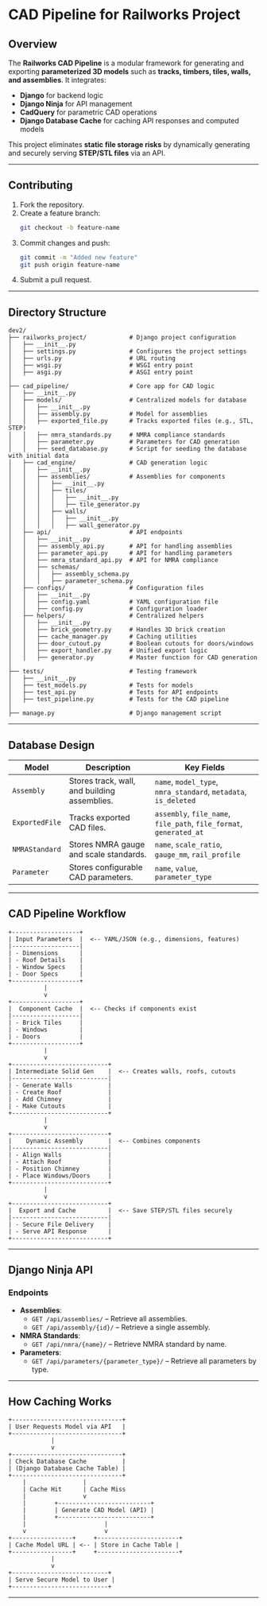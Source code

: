 
# **CAD Pipeline for Railworks Project**

## **Overview**
The **Railworks CAD Pipeline** is a modular framework for generating and exporting **parameterized 3D models** such as **tracks, timbers, tiles, walls, and assemblies**. It integrates:
- **Django** for backend logic
- **Django Ninja** for API management
- **CadQuery** for parametric CAD operations
- **Django Database Cache** for caching API responses and computed models

This project eliminates **static file storage risks** by dynamically generating and securely serving **STEP/STL files** via an API.

---

## **Contributing**

1. Fork the repository.
2. Create a feature branch:
   ```bash
   git checkout -b feature-name
   ```
3. Commit changes and push:
   ```bash
   git commit -m "Added new feature"
   git push origin feature-name
   ```
4. Submit a pull request.

---

## **Directory Structure**

```plaintext
dev2/
├── railworks_project/            # Django project configuration
│   ├── __init__.py
│   ├── settings.py               # Configures the project settings
│   ├── urls.py                   # URL routing
│   ├── wsgi.py                   # WSGI entry point
│   ├── asgi.py                   # ASGI entry point
│
├── cad_pipeline/                 # Core app for CAD logic
│   ├── __init__.py
│   ├── models/                   # Centralized models for database
│   │   ├── __init__.py
│   │   ├── assembly.py           # Model for assemblies
│   │   ├── exported_file.py      # Tracks exported files (e.g., STL, STEP)
│   │   ├── nmra_standards.py     # NMRA compliance standards
│   │   ├── parameter.py          # Parameters for CAD generation
│   │   ├── seed_database.py      # Script for seeding the database with initial data
│   ├── cad_engine/               # CAD generation logic
│   │   ├── __init__.py
│   │   ├── assemblies/           # Assemblies for components
│   │   │   ├── __init__.py
│   │   │   ├── tiles/
│   │   │   │   ├── __init__.py
│   │   │   │   ├── tile_generator.py
│   │   │   ├── walls/
│   │   │   │   ├── __init__.py
│   │   │   │   ├── wall_generator.py
│   ├── api/                      # API endpoints
│   │   ├── __init__.py
│   │   ├── assembly_api.py       # API for handling assemblies
│   │   ├── parameter_api.py      # API for handling parameters
│   │   ├── nmra_standard_api.py  # API for NMRA compliance
│   │   ├── schemas/
│   │   │   ├── assembly_schema.py
│   │   │   ├── parameter_schema.py
│   ├── configs/                  # Configuration files
│   │   ├── __init__.py
│   │   ├── config.yaml           # YAML configuration file
│   │   ├── config.py             # Configuration loader
│   ├── helpers/                  # Centralized helpers
│   │   ├── __init__.py
│   │   ├── brick_geometry.py     # Handles 3D brick creation
│   │   ├── cache_manager.py      # Caching utilities
│   │   ├── door_cutout.py        # Boolean cutouts for doors/windows
│   │   ├── export_handler.py     # Unified export logic
│   │   ├── generator.py          # Master function for CAD generation
│
├── tests/                        # Testing framework
│   ├── __init__.py
│   ├── test_models.py            # Tests for models
│   ├── test_api.py               # Tests for API endpoints
│   ├── test_pipeline.py          # Tests for the CAD pipeline
│
├── manage.py                     # Django management script
```

---

## **Database Design**

| **Model**         | **Description** | **Key Fields** |
|------------------|--------------------------------|------------------------------|
| `Assembly` | Stores track, wall, and building assemblies. | `name`, `model_type`, `nmra_standard`, `metadata`, `is_deleted` |
| `ExportedFile` | Tracks exported CAD files. | `assembly`, `file_name`, `file_path`, `file_format`, `generated_at` |
| `NMRAStandard` | Stores NMRA gauge and scale standards. | `name`, `scale_ratio`, `gauge_mm`, `rail_profile` |
| `Parameter` | Stores configurable CAD parameters. | `name`, `value`, `parameter_type` |

---

## **CAD Pipeline Workflow**

```plaintext
+-------------------+
| Input Parameters  |  <-- YAML/JSON (e.g., dimensions, features)
|-------------------|
| - Dimensions      |
| - Roof Details    |
| - Window Specs    |
| - Door Specs      |
+-------------------+
          |
          v
+-------------------+
|  Component Cache  |  <-- Checks if components exist
|-------------------|
| - Brick Tiles     |
| - Windows         |
| - Doors           |
+-------------------+
          |
          v
+---------------------------+
| Intermediate Solid Gen    |  <-- Creates walls, roofs, cutouts
|---------------------------|
| - Generate Walls          |
| - Create Roof             |
| - Add Chimney             |
| - Make Cutouts            |
+---------------------------+
          |
          v
+---------------------------+
|    Dynamic Assembly       |  <-- Combines components
|---------------------------|
| - Align Walls             |
| - Attach Roof             |
| - Position Chimney        |
| - Place Windows/Doors     |
+---------------------------+
          |
          v
+---------------------------+
|  Export and Cache         |  <-- Save STEP/STL files securely
|---------------------------|
| - Secure File Delivery    |
| - Serve API Response      |
+---------------------------+
```

---

## **Django Ninja API**

### **Endpoints**

- **Assemblies**:
  - `GET /api/assemblies/` – Retrieve all assemblies.
  - `GET /api/assembly/{id}/` – Retrieve a single assembly.
- **NMRA Standards**:
  - `GET /api/nmra/{name}/` – Retrieve NMRA standard by name.
- **Parameters**:
  - `GET /api/parameters/{parameter_type}/` – Retrieve all parameters by type.

---

## **How Caching Works**

```plaintext
+-------------------------------+
| User Requests Model via API   |
+-------------------------------+
            |
            v
+-------------------------------+
| Check Database Cache          |
| (Django Database Cache Table) |
+-------------------------------+
    |                |
    | Cache Hit      | Cache Miss
    |                v
    |        +--------------------------+
    |        | Generate CAD Model (API) |
    |        +--------------------------+
    |                      |
    v                      v
+-----------------+     +-----------------------+
| Cache Model URL | <-- | Store in Cache Table |
+-----------------+     +-----------------------+
            |
            v
+---------------------------+
| Serve Secure Model to User |
+---------------------------+
```

---
